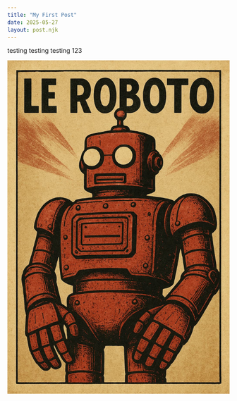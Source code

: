 ```yaml
---
title: "My First Post"
date: 2025-05-27
layout: post.njk
---
```



testing testing testing 123

![Roboto](/images/Leroboto.jpg )
